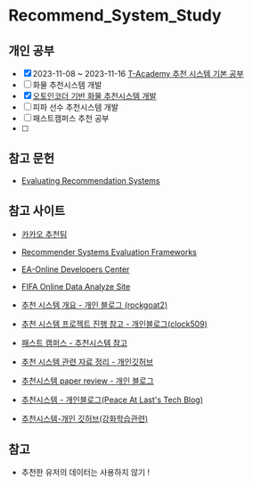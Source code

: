 # Recommend_System_Study

## 개인 공부
- [X] 2023-11-08 ~ 2023-11-16 [T-Academy 추천 시스템 기본 공부](https://github.com/yeonsoo98/Recommend_System_Study/tree/main/%EC%B6%94%EC%B2%9C%EC%8B%9C%EC%8A%A4%ED%85%9C_%EA%B8%B0%EB%B3%B8%EA%B3%B5%EB%B6%80)
- [ ] 화물 추천시스템 개발
- [X] [오토인코더 기반 화물 추천시스템 개발](https://github.com/yeonsoo98/cargo_recommendsystem) 
- [ ] 피파 선수 추천시스템 개발 
- [ ] 패스트캠퍼스 추천 공부
- [ ] 


## 참고 문헌
- [Evaluating Recommendation Systems](https://github.com/yeonsoo98/Recommend_System_Study/issues/1)



## 참고 사이트

- [카카오 추천팀](https://github.com/kakao/recoteam)
- [Recommender Systems Evaluation Frameworks](https://github.com/ACMRecSys/recsys-evaluation-frameworks?fbclid=IwAR0W4gTsrxW9V7VwMaNvXrT93olKLwDLmH6L34BPCxQLpQtHyXOGxpcJs90#a-non-complete-list-of-frameworks-useful-for-the-evaluation-and-reproducibility-of-recommendation-algorithms)

- [EA-Online Developers Center](https://developers.nexon.com/)

- [FIFA Online Data Analyze Site](https://hojjimin-statistic.tistory.com/category/%ED%94%84%EB%A1%9C%EC%A0%9D%ED%8A%B8/%ED%94%BC%ED%8C%8C%EC%98%A8%EB%9D%BC%EC%9D%B84%20%EB%8D%B0%EC%9D%B4%ED%84%B0%20%EB%B6%84%EC%84%9D%20%ED%94%84%EB%A1%9C%EC%A0%9D%ED%8A%B8)

- [추천 시스템 개요 - 개인 블로그 (rockgoat2)](https://velog.io/@rockgoat2/%EC%B6%94%EC%B2%9C-%EC%8B%9C%EC%8A%A4%ED%85%9C-%EA%B0%9C%EC%9A%94)
- [추천 시스템 프로젝트 진행 참고 - 개인블로그(clock509)](https://velog.io/@clock509/%EC%B6%94%EC%B2%9C%EC%8B%9C%EC%8A%A4%ED%85%9C-%ED%94%84%EB%A1%9C%EC%A0%9D%ED%8A%B8-%EC%A7%84%ED%96%89%ED%95%98%EA%B8%B0)

- [패스트 캠퍼스 - 추천시스템 참고](https://github.com/jaewonlee-728/fastcampus-RecSys)

- [추천 시스템 관련 자료 정리 - 개인깃허브](https://github.com/SeongBeomLEE/RecSys-Tech-Blog-Article)

- [추천시스템 paper review - 개인 블로그](https://ok-lab.tistory.com/category/Paper%20review/Recommender%20System)

- [추천시스템 - 개인블로그(Peace At Last's Tech Blog)](https://peaceatlast.tistory.com/category/%EC%B6%94%EC%B2%9C%EC%8B%9C%EC%8A%A4%ED%85%9C)

- [추천시스템-개인 깃허브(강화학습관련)](https://github.com/hwan27/thebest52/tree/master)

## 참고 
- 추천한 유저의 데이터는 사용하지 않기 !
